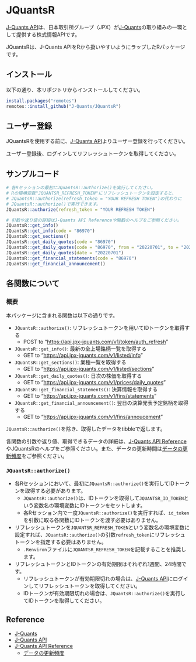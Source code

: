 
# JQuantsR

<!-- badges: start -->
<!-- badges: end -->

[J-Quants
API](https://application.jpx-jquants.com/)は、日本取引所グループ（JPX）が[J-Quants](https://jpx-jquants.com/)の取り組みの一環として提供する株式情報APIです。

JQuantsRは、J-Quants
APIをRから扱いやすいようにラップしたRパッケージです。

## インストール

以下の通り、本リポジトリからインストールしてください。

``` r
install.packages("remotes")
remotes::install_github("J-Quants/JQuantsR")
```

## ユーザー登録

JQuantsRを使用する前に、[J-Quants
API](https://application.jpx-jquants.com/)よりユーザー登録を行ってください。

ユーザー登録後、ログインしてリフレッシュトークンを取得してください。

## サンプルコード

``` r
# 各Rセッションの最初にJQuantsR::authorize()を実行してください。
# Rの環境変数"JQUANTSR_REFRESH_TOKEN"にリフレッシュトークンを設定すると、
# JQuantsR::authorize(refresh_token = "YOUR REFRESH TOKEN")の代わりに
# JQuantsR::authorize()で実行できます。
JQuantsR::authorize(refresh_token = "YOUR REFRESH TOKEN")

# 引数や返り値の詳細はJ-Quants API Referenceや関数のヘルプをご参照ください。
JQuantsR::get_info()
JQuantsR::get_info(code = "86970")
JQuantsR::get_sections()
JQuantsR::get_daily_quotes(code = "86970")
JQuantsR::get_daily_quotes(code = "86970", from = "20220701", to = "20220715")
JQuantsR::get_daily_quotes(date = "20220701")
JQuantsR::get_financial_statements(code = "86970")
JQuantsR::get_financial_announcement()
```

## 各関数について

### 概要

本パッケージに含まれる関数は以下の通りです。

-   `JQuantsR::authorize()`:
    リフレッシュトークンを用いてIDトークンを取得する
    -   POST to “<https://api.jpx-jquants.com/v1/token/auth_refresh>”
-   `JQuantsR::get_info()`: 最新の全上場銘柄一覧を取得する
    -   GET to “<https://api.jpx-jquants.com/v1/listed/info>”
-   `JQuantsR::get_sections()`: 業種一覧を取得する
    -   GET to “<https://api.jpx-jquants.com/v1/listed/sections>”
-   `JQuantsR::get_daily_quotes()`: 日次の株価を取得する
    -   GET to “<https://api.jpx-jquants.com/v1/prices/daily_quotes>”
-   `JQuantsR::get_financial_statements()`: 決算情報を取得する
    -   GET to “<https://api.jpx-jquants.com/v1/fins/statements>”
-   `JQuantsR::get_financial_announcement()`:
    翌日の決算発表予定銘柄を取得する
    -   GET to “<https://api.jpx-jquants.com/v1/fins/annoucement>”

`JQuantsR::authorize()`を除き、取得したデータをtibbleで返します。

各関数の引数や返り値、取得できるデータの詳細は、[J-Quants API
Reference](https://jpx.gitbook.io/j-quants-api/api-reference)やJQuantsRのヘルプをご参照ください。また、データの更新時間は[データの更新頻度](https://jpx.gitbook.io/j-quants-api/api-reference/data-update)をご参照ください。

### `JQuantsR::authorize()`

-   各Rセッションにおいて、最初に`JQuantsR::authorize()`を実行してIDトークンを取得する必要があります。
    -   `JQuantsR::authorize()`は、IDトークンを取得して`JQUANTSR_ID_TOKEN`という変数名の環境変数にIDトークンをセットします。
    -   各Rセッション内で一度`JQuantsR::authorize()`を実行すれば、`id_token`を引数に取る各関数にIDトークンを渡す必要はありません。
-   リフレッシュトークンを`JQUANTSR_REFRESH_TOKEN`という変数名の環境変数に設定すれば、`JQuantsR::authorize()`の引数`refresh_token`にリフレッシュトークンを指定する必要はありません。
    -   `.Renviron`ファイルに`JQUANTSR_REFRESH_TOKEN`を記載することを推奨します。
-   リフレッシュトークンとIDトークンの有効期限はそれぞれ1週間、24時間です。
    -   リフレッシュトークンが有効期限切れの場合は、[J-Quants
        API](https://application.jpx-jquants.com/)にログインしてリフレッシュトークンを取得してください。
    -   IDトークンが有効期限切れの場合は、`JQuantsR::authorize()`を実行してIDトークンを取得してください。

## Reference

-   [J-Quants](https://jpx-jquants.com/)
-   [J-Quants API](https://application.jpx-jquants.com/)
-   [J-Quants API
    Reference](https://jpx.gitbook.io/j-quants-api/api-reference)
    -   [データの更新頻度](https://jpx.gitbook.io/j-quants-api/api-reference/data-update)
